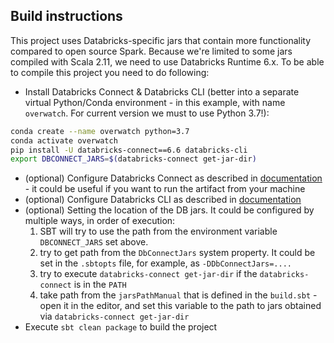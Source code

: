 ## Build instructions

This project uses Databricks-specific jars that contain more functionality compared to open source Spark. Because we're limited to some jars compiled with Scala 2.11, we need to use Databricks Runtime 6.x.  To be able to compile this project you need to do following:

* Install Databricks Connect & Databricks CLI (better into a separate virtual Python/Conda environment - in this example, with name `overwatch`.  For current version we must to use Python 3.7!):

```sh
conda create --name overwatch python=3.7
conda activate overwatch
pip install -U databricks-connect==6.6 databricks-cli
export DBCONNECT_JARS=$(databricks-connect get-jar-dir)
```

* (optional) Configure Databricks Connect as described in [documentation](https://docs.databricks.com/dev-tools/databricks-connect.html) - it
  could be useful if you want to run the artifact from your machine
* (optional) Configure Databricks CLI as described in [documentation](https://docs.databricks.com/dev-tools/cli/index.html)
* (optional) Setting the location of the DB jars.  It could be configured by multiple ways, in order of execution:
  1. SBT will try to use the path from the environment variable `DBCONNECT_JARS` set above. 
  1. try to get path from the `DbConnectJars` system property.  It could be set in the `.sbtopts` file, for example, as `-DDbConnectJars=....`
  1. try to execute `databricks-connect get-jar-dir` if the `databricks-connect` is in the `PATH`
  1. take path from the `jarsPathManual` that is defined in the `build.sbt` - open it in the editor, and set this variable to the path to jars obtained via `databricks-connect get-jar-dir`
* Execute `sbt clean package` to build the project

